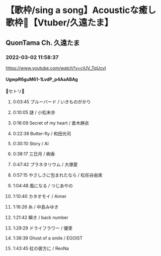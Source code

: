 # 【歌枠/sing a song】Acousticな癒し歌枠🌙【Vtuber/久遠たま】

## QuonTama Ch. 久遠たま

### 2022-03-02 11:58:37

https://www.youtube.com/watch?v=cjUV_TqUcvI

#### UgwpR6guM61-1LvdP_p4AaABAg

🎹セトリ🌙



01. 0:03:45 ブルーバード / いきものがかり

02. 0:10:05 謎 / 小松未歩

03. 0:16:09 Secret of my heart / 倉木麻衣

04. 0:22:38 Butter-fly / 和田光司

05. 0:30:10 Story / AI

06. 0:38:17 三日月 / 絢香

07. 0:47:42 プラネタリウム / 大塚愛

08. 0:57:15 やさしさに包まれたなら / 松任谷由実

09. 1:04:48 風になる / つじあやの

10. 1:10:40 カタオモイ / Aimer

11. 1:16:26 糸 / 中島みゆき

12. 1:21:42 瞬き / back number

13. 1:29:29 ドライ​フラワー / 優里

14. 1:36:39 Ghost of a smile / EGOIST

15. 1:43:45 虹の彼方に / ReoNa

